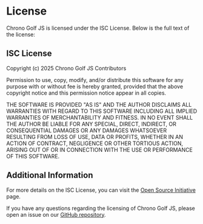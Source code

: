 # License

Chrono Golf JS is licensed under the ISC License. Below is the full text of the license:

## ISC License

Copyright (c) 2025 Chrono Golf JS Contributors

Permission to use, copy, modify, and/or distribute this software for any
purpose with or without fee is hereby granted, provided that the above
copyright notice and this permission notice appear in all copies.

THE SOFTWARE IS PROVIDED "AS IS" AND THE AUTHOR DISCLAIMS ALL WARRANTIES
WITH REGARD TO THIS SOFTWARE INCLUDING ALL IMPLIED WARRANTIES OF
MERCHANTABILITY AND FITNESS. IN NO EVENT SHALL THE AUTHOR BE LIABLE FOR
ANY SPECIAL, DIRECT, INDIRECT, OR CONSEQUENTIAL DAMAGES OR ANY DAMAGES
WHATSOEVER RESULTING FROM LOSS OF USE, DATA OR PROFITS, WHETHER IN AN
ACTION OF CONTRACT, NEGLIGENCE OR OTHER TORTIOUS ACTION, ARISING OUT OF
OR IN CONNECTION WITH THE USE OR PERFORMANCE OF THIS SOFTWARE.

## Additional Information

For more details on the ISC License, you can visit the [Open Source Initiative](https://opensource.org/licenses/ISC) page.

If you have any questions regarding the licensing of Chrono Golf JS, please open an issue on our [GitHub repository](https://github.com/GHostQC/chrono-golf-js/issues).
